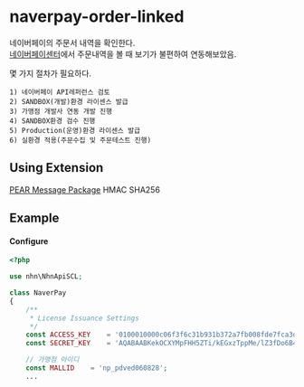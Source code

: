 # naverpay-order-linked  
네이버페이의 주문서 내역을 확인한다.  
[네이버페이센터](https://admin.pay.naver.com/)에서 주문내역을 볼 때 보기가 불편하여 연동해보았음.

몇 가지 절차가 필요하다.

`1) 네이버페이 API레퍼런스 검토`  
`2) SANDBOX(개발)환경 라이센스 발급`  
`3) 가맹점 개발사 연동 개발 진행`  
`4) SANDBOX환경 검수 진행`  
`5) Production(운영)환경 라이센스 발급`    
`6) 실환경 적용(주문수집 및 주문테스트 진행)`  

## Using Extension
[PEAR Message Package](https://pear.php.net/package/Message) HMAC SHA256  

## Example
#### Configure
```php
<?php

use nhn\NhnApiSCL;

class NaverPay
{
    /**
     * License Issuance Settings
     */
    const ACCESS_KEY    = '0100010000c06f3f6c31b931b372a7fb008fde7fca3db207afd3de70e296a305ba453bd3d7';
    const SECRET_KEY    = 'AQABAABKekOCXYMpFHH5ZTi/kEGxzTppMe/lZ3fDo6B4JoyHRQ==';

    // 가맹점 아이디
    const MALLID    = 'np_pdved060828';
    ...
```







